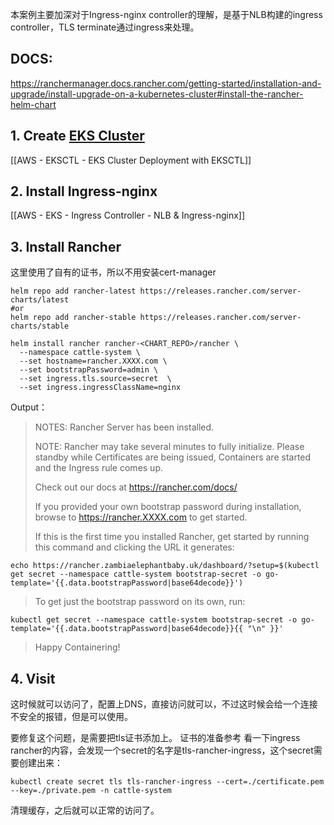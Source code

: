 
本案例主要加深对于Ingress-nginx controller的理解，是基于NLB构建的ingress controller，TLS terminate通过ingress来处理。
## DOCS:
https://ranchermanager.docs.rancher.com/getting-started/installation-and-upgrade/install-upgrade-on-a-kubernetes-cluster#install-the-rancher-helm-chart

## 1. Create [EKS Cluster](https://docs.aws.amazon.com/eks/latest/userguide/create-cluster.html)

[[AWS - EKSCTL - EKS Cluster Deployment with EKSCTL]]

## 2. Install Ingress-nginx

[[AWS - EKS - Ingress Controller - NLB & Ingress-nginx]]

## 3. Install Rancher

这里使用了自有的证书，所以不用安装cert-manager

```
helm repo add rancher-latest https://releases.rancher.com/server-charts/latest
#or
helm repo add rancher-stable https://releases.rancher.com/server-charts/stable
```

```
helm install rancher rancher-<CHART_REPO>/rancher \
  --namespace cattle-system \
  --set hostname=rancher.XXXX.com \
  --set bootstrapPassword=admin \
  --set ingress.tls.source=secret  \
  --set ingress.ingressClassName=nginx
```


Output：

>NOTES:
>Rancher Server has been installed.
>
>NOTE: Rancher may take several minutes to fully initialize. Please standby while Certificates are being issued, Containers are started and the Ingress rule comes up.
>
>Check out our docs at https://rancher.com/docs/
>
>If you provided your own bootstrap password during installation, browse to https://rancher.XXXX.com to get started.
>
>If this is the first time you installed Rancher, get started by running this command and clicking the URL it generates:
>
```
echo https://rancher.zambiaelephantbaby.uk/dashboard/?setup=$(kubectl get secret --namespace cattle-system bootstrap-secret -o go-template='{{.data.bootstrapPassword|base64decode}}')
```
>
>To get just the bootstrap password on its own, run:
>
```
kubectl get secret --namespace cattle-system bootstrap-secret -o go-template='{{.data.bootstrapPassword|base64decode}}{{ "\n" }}'
```
>Happy Containering!

## 4. Visit

这时候就可以访问了，配置上DNS，直接访问就可以，不过这时候会给一个连接不安全的报错，但是可以使用。

要修复这个问题，是需要把tls证书添加上。
证书的准备参考
看一下ingress rancher的内容，会发现一个secret的名字是tls-rancher-ingress，这个secret需要创建出来：
```
kubectl create secret tls tls-rancher-ingress --cert=./certificate.pem --key=./private.pem -n cattle-system
```
清理缓存，之后就可以正常的访问了。



